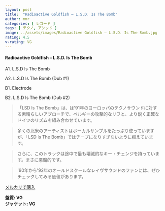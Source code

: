 ```yaml
---
layout: post
title:  "Radioactive Goldfish – L.S.D. Is The Bomb"
author: mmr
categories: [ レコード ]
tags: [ テクノ, アシッド ]
image: ../assets/images/Radioactive Goldfish – L.S.D. Is The Bomb.jpg
rating: 4.5
v-rating: VG
---
```


#### Radioactive Goldfish – L.S.D. Is The Bomb

A1. L.S.D Is The Bomb

A2. L.S.D Is The Bomb (Dub #1)

B1. Electrode

B2. L.S.D Is The Bomb (Dub #2)

> 「LSD Is The Bomb」は、は'91年のヨーロッパのテクノサウンドに対する素晴らしいアプローチで、ベルギーの攻撃的なリフと、より鋭く正確なドイツのリズムを組み合わせています。

> 多くの北米のアーティストはボーカルサンプルをたっぷり使っていますが、「LSD Is The Bomb」ではチープになりすぎないように抑えています。

> さらに、このトラックは途中で最も壊滅的なキー・チェンジを持っています。まさに悪魔的です。

> '90年から'92年のオールドスクールなレイヴサウンドのファンには、ぜひチェックしてみる価値があります。

[メルカリで購入](https://jp.mercari.com/item/m54052820347)

<div class="mt-4 mb-4 d-flex align-items-center">
<strong class="mr-1">盤質: VG</strong>
</div>
<div class="mt-4 mb-4 d-flex align-items-center">
<strong class="mr-1">ジャケット: VG</strong>
</div>
